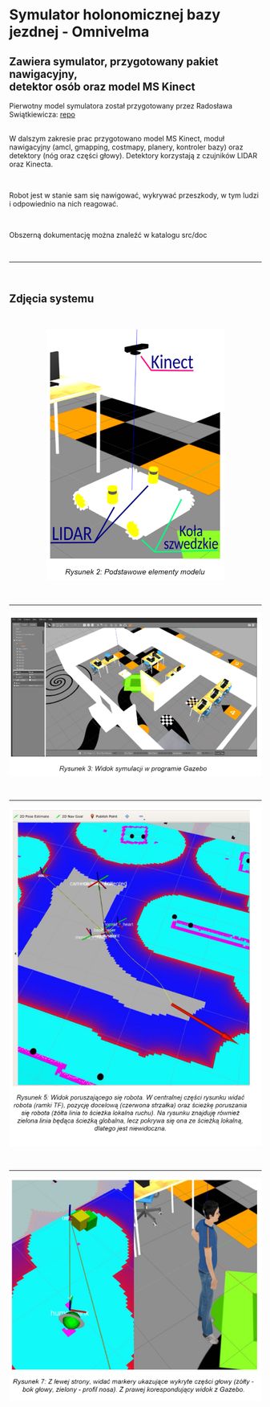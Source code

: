 <h1>Symulator holonomicznej bazy jezdnej - Omnivelma</h1><h2> Zawiera symulator, przygotowany pakiet nawigacyjny,<br /> detektor osób oraz model MS Kinect
</h2
<h2>
Pierwotny model symulatora został przygotowany przez Radosława Swiątkiewicza:</h2>
<a href="https://github.com/Antyradek/omnivelma">repo</a><br /><br/ >

<p>
W dalszym zakresie prac przygotowano model MS Kinect, moduł nawigacyjny (amcl, gmapping, costmapy, planery, kontroler bazy) oraz detektory (nóg oraz części głowy).
Detektory korzystają z czujników LIDAR oraz Kinecta.
</p><br /><p>
Robot jest w stanie sam się nawigować, wykrywać przeszkody, w tym ludzi i odpowiednio na nich reagować.


</p><br />
<p>
Obszerną dokumentację można znaleźć w katalogu src/doc
</p>
<br/><hr/><br/>

<h2>Zdjęcia systemu</h2><br />

<p align="center">
  <img src="https://github.com/Totalq09/omnivelma_navigation/blob/master/src/doc/q1.PNG?raw=true"/>
</p>
  <br />
  <hr />
  <p align="center">
   <img src="https://github.com/Totalq09/omnivelma_navigation/blob/master/src/doc/q2.PNG?raw=true"/>
  </p>
  <br />
  <hr />
  <p align="center">
    <img src="https://github.com/Totalq09/omnivelma_navigation/blob/master/src/doc/q3.PNG?raw=true"/>
  </p>
  <br />
  <hr />
  <p align="center">
   <img src="https://github.com/Totalq09/omnivelma_navigation/blob/master/src/doc/q4.PNG?raw=true"/>
  </p>
  <br />
</p>
